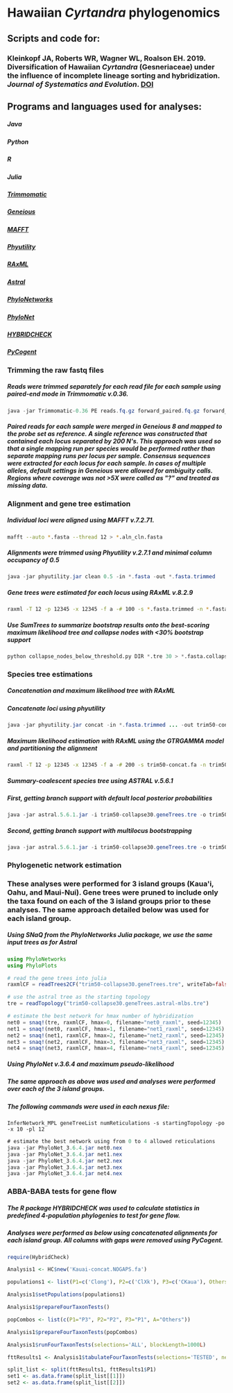 # Hawaiian _Cyrtandra_ phylogenomics
## Scripts and code for:
### Kleinkopf JA, Roberts WR, Wagner WL, Roalson EH. 2019. Diversification of Hawaiian _Cyrtandra_ (Gesneriaceae) under the influence of incomplete lineage sorting and hybridization. _Journal of Systematics and Evolution_. [DOI](https://doi.org/10.1111/jse.12519)

## Programs and languages used for analyses:
##### Java
##### Python
##### R
##### Julia
##### [Trimmomatic](http://www.usadellab.org/cms/?page=trimmomatic)
##### [Geneious](https://www.geneious.com/)
##### [MAFFT](https://mafft.cbrc.jp/alignment/software/)
##### [Phyutility](https://github.com/blackrim/phyutility)
##### [RAxML](https://cme.h-its.org/exelixis/web/software/raxml/)
##### [Astral](https://github.com/smirarab/ASTRAL)
##### [PhyloNetworks](https://github.com/crsl4/PhyloNetworks.jl)
##### [PhyloNet](https://bioinfocs.rice.edu/PhyloNet)
##### [HYBRIDCHECK](https://github.com/BenJWard/HybridCheck)
##### [PyCogent](https://github.com/pycogent/pycogent)

### Trimming the raw fastq files
##### Reads were trimmed separately for each read file for each sample using paired-end mode in Trimmomatic v.0.36.
```java
java -jar Trimmomatic-0.36 PE reads.fq.gz forward_paired.fq.gz forward_unpaired.fq.gz reverse_paired.fq.gz reverse_unpaired.fq.gz HEADCROP:13 LEADING:3 TRAILING:3 SLIDINGWINDOW:5:20 MINLEN:36
```
##### Paired reads for each sample were merged in Geneious 8 and mapped to the probe set as reference. A single reference was constructed that contained each locus separated by 200 N's. This approach was used so that a single mapping run per species would be performed rather than separate mapping runs per locus per sample. Consensus sequences were extracted for each locus for each sample. In cases of multiple alleles, default settings in Geneious were allowed for ambiguity calls. Regions where coverage was not >5X were called as "?" and treated as missing data.

### Alignment and gene tree estimation
##### Individual loci were aligned using MAFFT v.7.2.71.
```bash
mafft --auto *.fasta --thread 12 > *.aln_cln.fasta
```
##### Alignments were trimmed using Phyutility v.2.7.1 and minimal column occupancy of 0.5
```java
java -jar phyutility.jar clean 0.5 -in *.fasta -out *.fasta.trimmed
```
##### Gene trees were estimated for each locus using RAxML v.8.2.9
```bash
raxml -T 12 -p 12345 -x 12345 -f a -# 100 -s *.fasta.trimmed -n *.fasta.raxml_bs -m GTRCAT
```
##### Use SumTrees to summarize bootstrap results onto the best-scoring maximum likelihood tree and collapse nodes with <30% bootstrap support
```python
python collapse_nodes_below_threshold.py DIR *.tre 30 > *.fasta.collapsed
```

### Species tree estimations
##### Concatenation and maximum likelihood tree with RAxML
##### Concatenate loci using phyutility
```java
java -jar phyutility.jar concat -in *.fasta.trimmed ... -out trim50-concat.fa
```
##### Maximum likelihood estimation with RAxML using the GTRGAMMA model and partitioning the alignment
```bash
raxml -T 12 -p 12345 -x 12345 -f a -# 200 -s trim50-concat.fa -n trim50-concat -m GTRGAMMA -q trim50-concat.model
```
##### Summary-coalescent species tree using ASTRAL v.5.6.1
##### First, getting branch support with default local posterior probabilities
```java
java -jar astral.5.6.1.jar -i trim50-collapse30.geneTrees.tre -o trim50-collapse30.geneTrees.astral
```
##### Second, getting branch support with multilocus bootstrapping
```java
java -jar astral.5.6.1.jar -i trim50-collapse30.geneTrees.tre -o trim50-collapse30.geneTrees.astral -b trim50-collapse30.geneTrees.boot -r 200
```

### Phylogenetic network estimation
### These analyses were performed for 3 island groups (Kaua'i, Oahu, and Maui-Nui). Gene trees were pruned to include only the taxa found on each of the 3 island groups prior to these analyses. The same approach detailed below was used for each island group.
##### Using SNaQ from the PhyloNetworks Julia package, we use the same input trees as for Astral
```julia
using PhyloNetworks
using PhyloPlots

# read the gene trees into julia
raxmlCF = readTrees2CF("trim50-collapse30.geneTrees.tre", writeTab=false, writeSummary=false)

# use the astral tree as the starting topology
tre = readTopology("trim50-collapse30.geneTrees.astral-mlbs.tre")

# estimate the best network for hmax number of hybridization
net0 = snaq!(tre, raxmlCF, hmax=0, filename="net0_raxml", seed=12345)
net1 = snaq!(net0, raxmlCF, hmax=1, filename="net1_raxml", seed=12345)
net2 = snaq!(net1, raxmlCF, hmax=2, filename="net2_raxml", seed=12345)
net3 = snaq!(net2, raxmlCF, hmax=3, filename="net3_raxml", seed=12345)
net4 = snaq!(net3, raxmlCF, hmax=4, filename="net4_raxml", seed=12345)
```
##### Using PhyloNet v.3.6.4 and maximum pseudo-likelihood
##### The same approach as above was used and analyses were performed over each of the 3 island groups.
##### The following commands were used in each nexus file: 
```
InferNetwork_MPL geneTreeList numReticulations -s startingTopology -po -x 10 -pl 12
```
```java
# estimate the best network using from 0 to 4 allowed reticulations
java -jar PhyloNet_3.6.4.jar net0.nex
java -jar PhyloNet_3.6.4.jar net1.nex
java -jar PhyloNet_3.6.4.jar net2.nex
java -jar PhyloNet_3.6.4.jar net3.nex
java -jar PhyloNet_3.6.4.jar net4.nex
```

### ABBA-BABA tests for gene flow
##### The R package HYBRIDCHECK was used to calculate statistics in predefined 4-population phylogenies to test for gene flow.
##### Analyses were performed as below using concatenated alignments for each island group. All columns with gaps were removed using PyCogent.
```R
require(HybridCheck)

Analysis1 <- HC$new('Kauai-concat.NOGAPS.fa')

populations1 <- list(P1=c('Clong'), P2=c('ClXk'), P3=c('CKaua'), Others=c('CaffW','Cwawr','Cwawr2'))

Analysis1$setPopulations(populations1)

Analysis1$prepareFourTaxonTests()

popCombos <- list(c(P1="P3", P2="P2", P3="P1", A="Others"))

Analysis1$prepareFourTaxonTests(popCombos)

Analysis1$runFourTaxonTests(selections='ALL', blockLength=1000L)

fttResults1 <- Analysis1$tabulateFourTaxonTests(selections='TESTED', neat=T, global=T)

split_list <- split(fttResults1, fttResults1$P1)
set1 <- as.data.frame(split_list[[1]])
set2 <- as.data.frame(split_list[[2]])
```
